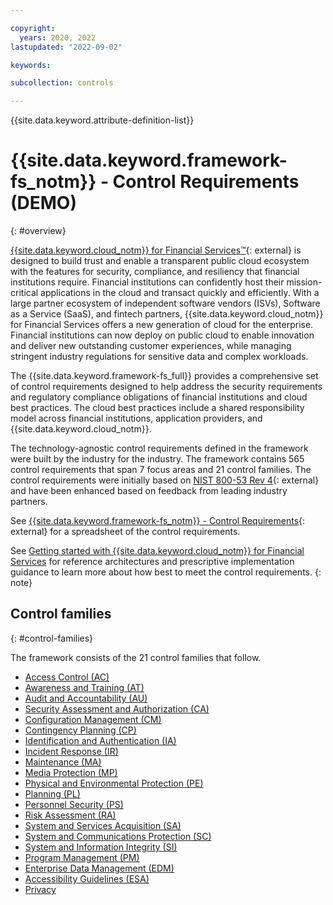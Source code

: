 ```yaml
---

copyright:
  years: 2020, 2022
lastupdated: "2022-09-02"

keywords: 

subcollection: controls

---
```


{{site.data.keyword.attribute-definition-list}}


#  {{site.data.keyword.framework-fs_notm}} - Control Requirements (DEMO)
{: #overview}

[{{site.data.keyword.cloud_notm}} for Financial Services™](https://www.ibm.com/cloud/financial-services){: external} is designed to build trust and enable a transparent public cloud ecosystem with the features for security, compliance, and resiliency that financial institutions require. Financial institutions can confidently host their mission-critical applications in the cloud and transact quickly and efficiently. With a large partner ecosystem of independent software vendors (ISVs), Software as a Service (SaaS), and fintech partners, {{site.data.keyword.cloud_notm}} for Financial Services offers a new generation of cloud for the enterprise. Financial institutions can now deploy on public cloud to enable innovation and deliver new outstanding customer experiences, while managing stringent industry regulations for sensitive data and complex workloads.

The {{site.data.keyword.framework-fs_full}} provides a comprehensive set of control requirements designed to help address the security requirements and regulatory compliance obligations of financial institutions and cloud best practices. The cloud best practices include a shared responsibility model across financial institutions, application providers, and {{site.data.keyword.cloud_notm}}.

The technology-agnostic control requirements defined in the framework were built by the industry for the industry. The framework contains 565 control requirements that span 7 focus areas and 21 control families. The control requirements were initially based on [NIST 800-53 Rev 4](https://csrc.nist.gov/Projects/risk-management/sp800-53-controls/release-search#!/800-53?version=4.0){: external} and have been enhanced based on feedback from leading industry partners.


See [{{site.data.keyword.framework-fs_notm}} - Control Requirements](https://cloud.ibm.com/media/docs/downloads/framework-financial-services/IBM_Cloud_Framework_for_Financial_Services_-_Control_Requirements_v1.1.0.xlsx){: external} for a spreadsheet of the control requirements.

See [Getting started with {{site.data.keyword.cloud_notm}} for Financial Services](/docs/framework-financial-services) for reference architectures and prescriptive implementation guidance to learn more about how best to meet the control requirements.
{: note}

## Control families
{: #control-families}

The framework consists of the 21 control families that follow.

- [Access Control (AC)](/docs/controls?topic=controls-ac-overview)
- [Awareness and Training (AT)](/docs/controls?topic=controls-at-overview)
- [Audit and Accountability (AU)](/docs/controls?topic=controls-au-overview)
- [Security Assessment and Authorization (CA)](/docs/controls?topic=controls-ca-overview)
- [Configuration Management (CM)](/docs/controls?topic=controls-cm-overview)
- [Contingency Planning (CP)](/docs/controls?topic=controls-cp-overview)
- [Identification and Authentication (IA)](/docs/controls?topic=controls-ia-overview)
- [Incident Response (IR)](/docs/controls?topic=controls-ir-overview)
- [Maintenance (MA)](/docs/controls?topic=controls-ma-overview)
- [Media Protection (MP)](/docs/controls?topic=controls-mp-overview)
- [Physical and Environmental Protection (PE)](/docs/controls?topic=controls-pe-overview)
- [Planning (PL)](/docs/controls?topic=controls-pl-overview)
- [Personnel Security (PS)](/docs/controls?topic=controls-ps-overview)
- [Risk Assessment (RA)](/docs/controls?topic=controls-ra-overview)
- [System and Services Acquisition (SA)](/docs/controls?topic=controls-sa-overview)
- [System and Communications Protection (SC)](/docs/controls?topic=controls-sc-overview)
- [System and Information Integrity (SI)](/docs/controls?topic=controls-si-overview)
- [Program Management (PM)](/docs/controls?topic=controls-pm-overview)
- [Enterprise Data Management (EDM)](/docs/controls?topic=controls-edm-overview)
- [Accessibility Guidelines (ESA)](/docs/controls?topic=controls-esa-overview)
- [Privacy](/docs/controls?topic=controls-privacy-overview)
